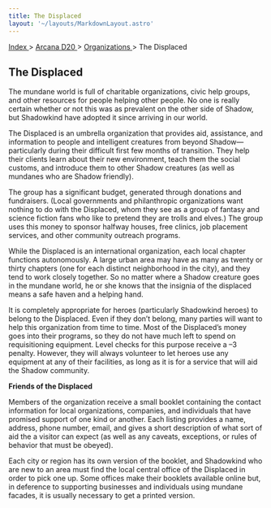```yaml
---
title: The Displaced
layout: '~/layouts/MarkdownLayout.astro'
---
```


[ Index ](/) > [ Arcana D20 ](/arcana.d20.srd) > [ Organizations ](/arcana.d20.srd/organizations) > The Displaced

##  The Displaced

The mundane world is full of charitable organizations, civic help groups, and
other resources for people helping other people. No one is really certain
whether or not this was as prevalent on the other side of Shadow, but
Shadowkind have adopted it since arriving in our world.

The Displaced is an umbrella organization that provides aid, assistance, and
information to people and intelligent creatures from beyond
Shadow—particularly during their difficult first few months of transition.
They help their clients learn about their new environment, teach them the
social customs, and introduce them to other Shadow creatures (as well as
mundanes who are Shadow friendly).

The group has a significant budget, generated through donations and
fundraisers. (Local governments and philanthropic organizations want nothing
to do with the Displaced, whom they see as a group of fantasy and science
fiction fans who like to pretend they are trolls and elves.) The group uses
this money to sponsor halfway houses, free clinics, job placement services,
and other community outreach programs.

While the Displaced is an international organization, each local chapter
functions autonomously. A large urban area may have as many as twenty or
thirty chapters (one for each distinct neighborhood in the city), and they
tend to work closely together. So no matter where a Shadow creature goes in
the mundane world, he or she knows that the insignia of the displaced means a
safe haven and a helping hand.

It is completely appropriate for heroes (particularly Shadowkind heroes) to
belong to the Displaced. Even if they don’t belong, many parties will want to
help this organization from time to time. Most of the Displaced’s money goes
into their programs, so they do not have much left to spend on requisitioning
equipment. Level checks for this purpose receive a –3 penalty. However, they
will always volunteer to let heroes use any equipment at any of their
facilities, as long as it is for a service that will aid the Shadow community.

**Friends of the Displaced**

Members of the organization receive a small booklet containing the contact
information for local organizations, companies, and individuals that have
promised support of one kind or another. Each listing provides a name,
address, phone number, email, and gives a short description of what sort of
aid the a visitor can expect (as well as any caveats, exceptions, or rules of
behavior that must be obeyed).

Each city or region has its own version of the booklet, and Shadowkind who are
new to an area must find the local central office of the Displaced in order to
pick one up. Some offices make their booklets available online but, in
deference to supporting businesses and individuals using mundane facades, it
is usually necessary to get a printed version.

